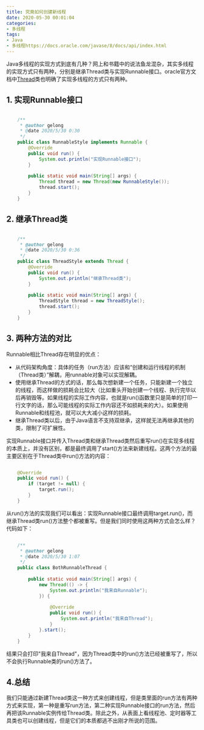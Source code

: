 ```yaml
---
title: 究竟如何创建新线程
date: 2020-05-30 00:01:04
categories:
- 多线程
tags:
- Java
- 多线程https://docs.oracle.com/javase/8/docs/api/index.html
---
```

Java多线程的实现方式到底有几种？网上和书籍中的说法鱼龙混杂，其实多线程的实现方式只有两种，分别是继承Thread类与实现Runnable接口。oracle官方文档中[Thread](https://docs.oracle.com/javase/8/docs/api/index.html)类也明确了实现多线程的方式只有两种。
<!-- more -->

## 1. 实现Runnable接口
```java

	/**
	 * @author gelong
	 * @date 2020/5/30 0:30
	 */
	public class RunnableStyle implements Runnable {
	    @Override
	    public void run() {
	        System.out.println("实现Runnable接口");
	    }
	
	    public static void main(String[] args) {
	        Thread thread = new Thread(new RunnableStyle());
	        thread.start();
	    }
	}
```
## 2. 继承Thread类

```java

	/**
	 * @author gelong
	 * @date 2020/5/30 0:36
	 */
	public class ThreadStyle extends Thread {
	    @Override
	    public void run() {
	        System.out.println("继承Thread类");
	    }
	
	    public static void main(String[] args) {
	        ThreadStyle thread = new ThreadStyle();
	        thread.start();
	    }
	}
```
## 3. 两种方法的对比
Runnable相比Thread存在明显的优点：

- 从代码架构角度：具体的任务（run方法）应该和“创建和运行线程的机制（Thread类）”解耦，用runnable对象可以实现解耦。
- 使用继承Thread的方式的话，那么每次想新建一个任务，只能新建一个独立的线程，而这样做的损耗会比较大（比如重头开始创建一个线程、执行完毕以后再销毁等。如果线程的实际工作内容，也就是run()函数里只是简单的打印一行文字的话，那么可能线程的实际工作内容还不如损耗来的大）。如果使用Runnable和线程池，就可以大大减小这样的损耗。
- 继承Thread类以后，由于Java语言不支持双继承，这样就无法再继承其他的类，限制了可扩展性。

实现Runnable接口并传入Thread类和继承Thread类然后重写run()在实现多线程的本质上，并没有区别，都是最终调用了start()方法来新建线程。这两个方法的最主要区别在于Thread类中run()方法的内容：

```java

	@Override
	public void run() {
		if (target != null) {
	        target.run();
	    }
	}
```

从run()方法的实现我们可以看出：实现Runnable接口最终调用target.run()，而继承Thread类run()方法整个都被重写。但是我们同时使用这两种方式会怎么样？代码如下：

```java

	/**
	 * @author gelong
	 * @date 2020/5/30 1:07
	 */
	public class BothRunnableThread {
	
	    public static void main(String[] args) {
	        new Thread(() -> {
	            System.out.println("我来自Runnable");
	        }) {
	
	            @Override
	            public void run() {
	                System.out.println("我来自Thread");
	            }
	        }.start();
	    }
	}
```

结果只会打印"我来自Thread"，因为Thread类中的run()方法已经被重写了，所以不会执行Runnable类的run()方法了。
## 4.总结
我们只能通过新建Thread类这一种方式来创建线程，但是类里面的run方法有两种方式来实现，第一种是重写run方法，第二种实现Runnable接口的run方法，然后再把该Runnable实例传给Thread类。除此之外，从表面上看线程池、定时器等工具类也可以创建线程，但是它们的本质都逃不出刚才所说的范围。
